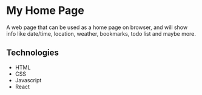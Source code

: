# My Home Page
A web page that can be used as a home page on browser, and will show info like date/time, location, weather, bookmarks, todo list and maybe more.

## Technologies
* HTML
* CSS
* Javascript
* React
